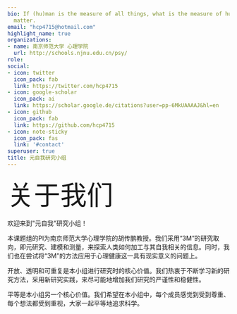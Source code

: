 ```yaml
---
bio: If (hu)man is the measure of all things, what is the measure of human?
  matter.
email: "hcp4715@hotmail.com"
highlight_name: true
organizations:
- name: 南京师范大学 心理学院
  url: http://schools.njnu.edu.cn/psy/
role: 
social:
- icon: twitter
  icon_pack: fab
  link: https://twitter.com/hcp4715
- icon: google-scholar
  icon_pack: ai
  link: https://scholar.google.de/citations?user=pp-6MkUAAAAJ&hl=en
- icon: github
  icon_pack: fab
  link: https://github.com/hcp4715
- icon: note-sticky
  icon_pack: fas
  link: '#contact'
superuser: true
title: 元自我研究小组
---
```

<span style="font-size: 60px;">关于我们</span>

欢迎来到"元自我"研究小组！

本课题组的PI为南京师范大学心理学院的胡传鹏教授。我们采用“3M”的研究取向，即元研究、建模和测量，来探索人类如何加工与其自我相关的信息。同时，我们也在尝试将“3M”的方法应用于心理健康这一具有现实意义的问题上。

开放、透明和可重复是本小组进行研究时的核心价值。我们热衷于不断学习新的研究方法，采用新研究实践，来尽可能地增加我们研究的严谨性和稳健性。

平等是本小组另一个核心价值。我们希望在本小组中，每个成员感觉到受到尊重、每个想法都受到重视，大家一起平等地追求科学。
